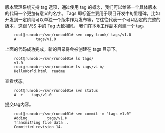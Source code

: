 版本管理系统支持 tag 选项，通过使用 tag 的概念，我们可以给某一个具体版本的代码一个更加有意义的名字。 Tags 即标签主要用于项目开发中的里程碑，比如开发到一定阶段可以单独一个版本作为发布等，它往往代表一个可以固定的完整的版本，这跟 VSS 中的 Tag 大致相同。 我们在本地工作副本创建一个 tag。

```
    root@runoob:~/svn/runoob01# svn copy trunk/ tags/v1.0
    A         tags/v1.0
```

上面的代码成功完成，新的目录将会被创建在 tags 目录下。

```
    root@runoob:~/svn/runoob01# ls tags/
    v1.0
    root@runoob:~/svn/runoob01# ls tags/v1.0/
    HelloWorld.html  readme
```

查看状态。

```
    root@runoob:~/svn/runoob01# svn status
    A  +    tags/v1.0
```

提交tag内容。

```
    root@runoob:~/svn/runoob01# svn commit -m "tags v1.0" 
    Adding         tags/v1.0
    Transmitting file data ..
    Committed revision 14.
```